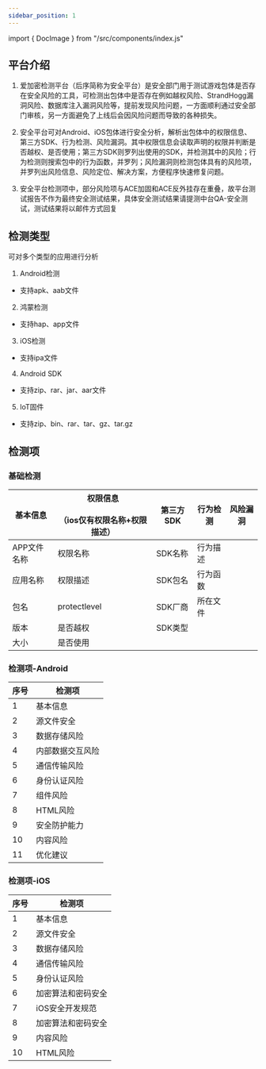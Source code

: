 ```yaml
---
sidebar_position: 1
---
```


 import { DocImage } from "/src/components/index.js"

## 平台介绍

1. 爱加密检测平台（后序简称为安全平台）是安全部门用于测试游戏包体是否存在安全风险的工具，可检测出包体中是否存在例如越权风险、StrandHogg漏洞风险、数据库注入漏洞风险等，提前发现风险问题，一方面顺利通过安全部门审核，另一方面避免了上线后会因风险问题而导致的各种损失。


2. 安全平台可对Android、iOS包体进行安全分析，解析出包体中的权限信息、第三方SDK、行为检测、风险漏洞。其中权限信息会读取声明的权限并判断是否越权、是否使用；第三方SDK则罗列出使用的SDK，并检测其中的风险；行为检测则搜索包中的行为函数，并罗列；风险漏洞则检测包体具有的风险项，并罗列出风险信息、风险定位、解决方案，方便程序快速修复问题。


3. 安全平台检测项中，部分风险项与ACE加固和ACE反外挂存在重叠，故平台测试报告不作为最终安全测试结果，具体安全测试结果请提测中台QA-安全测试，测试结果将以邮件方式回复

## 检测类型

可对多个类型的应用进行分析

1. Android检测

* 支持apk、aab文件

2. 鸿蒙检测

* 支持hap、app文件

3. iOS检测

* 支持ipa文件

4. Android SDK

* 支持zip、rar、jar、aar文件

5. loT固件
* 支持zip、bin、rar、tar、gz、tar.gz

## 检测项

### 基础检测

| 基本信息    | 权限信息<br></br>（ios仅有权限名称+权限描述） | 第三方SDK | 行为检测 | 风险漏洞 |
| ----------- | --------------------------------------------- | --------- | -------- | -------- |
| APP文件名称 | 权限名称                                      | SDK名称   | 行为描述 |          |
| 应用名称    | 权限描述                                      | SDK包名   | 行为函数 |          |
| 包名        | protectlevel                                  | SDK厂商   | 所在文件 |          |
| 版本        | 是否越权                                      | SDK类型   |          |          |
| 大小        | 是否使用                                      |           |          |          |

### 检测项-Android

| 序号 | 检测项           |
| ---- | ---------------- |
| 1    | 基本信息         |
| 2    | 源文件安全       |
| 3    | 数据存储风险     |
| 4    | 内部数据交互风险 |
| 5    | 通信传输风险     |
| 6    | 身份认证风险     |
| 7    | 组件风险         |
| 8    | HTML风险         |
| 9    | 安全防护能力     |
| 10   | 内容风险         |
| 11   | 优化建议         |

### 检测项-iOS

| 序号 | 检测项             |
| ---- | ------------------ |
| 1    | 基本信息           |
| 2    | 源文件安全         |
| 3    | 数据存储风险       |
| 4    | 通信传输风险       |
| 5    | 身份认证风险       |
| 6    | 加密算法和密码安全 |
| 7    | iOS安全开发规范    |
| 8    | 加密算法和密码安全 |
| 9    | 内容风险           |
| 10   | HTML风险           |